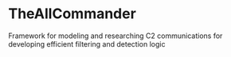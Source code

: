 # TheAllCommander
Framework for modeling and researching C2 communications for developing efficient filtering and detection logic
